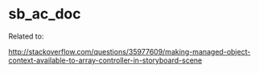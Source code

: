# sb_ac_doc

Related to:

http://stackoverflow.com/questions/35977609/making-managed-object-context-available-to-array-controller-in-storyboard-scene

